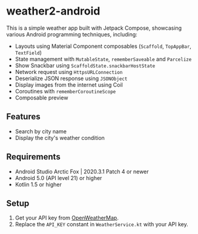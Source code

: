 # weather2-android
This is a simple weather app built with Jetpack Compose, 
showcasing various Android programming techniques, including:
- Layouts using Material Component composables 
  (`Scaffold`, `TopAppBar`, `TextField`)
- State management with `MutableState`, `rememberSaveable` and `Parcelize`
- Show Snackbar using `ScaffoldState.snackbarHostState`
- Network request using `HttpsURLConnection`
- Deserialize JSON response using `JSONObject`
- Display images from the internet using Coil
- Coroutines with `rememberCoroutineScope`
- Composable preview

## Features
- Search by city name
- Display the city's weather condition

## Requirements
- Android Studio Arctic Fox | 2020.3.1 Patch 4 or newer
- Android 5.0 (API level 21) or higher
- Kotlin 1.5 or higher

## Setup
1. Get your API key 
   from [OpenWeatherMap](https://openweathermap.org/api).
2. Replace the `API_KEY` constant in `WeatherService.kt` 
   with your API key.